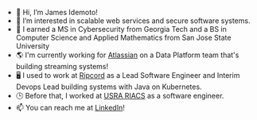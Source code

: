 - 👋 Hi, I’m James Idemoto!
- 👀 I’m interested in scalable web services and secure software systems.
- 🌱 I earned a MS in Cybersecurity from Georgia Tech and a BS in Computer Science and Applied Mathematics from San Jose State University
- 🌎 I'm currently working for [Atlassian](https://www.atlassian.com/) on a Data Platform team that's building streaming systems!
- 🖥️ I used to work at [Ripcord](https://www.ripcord.com/) as a Lead Software Engineer and Interim Devops Lead building systems with Java on Kubernetes.
- 🕒 Before that, I worked at [USRA RIACS](https://riacs.usra.edu/) as a software engineer.
- 📫 You can reach me at [LinkedIn](https://www.linkedin.com/in/james-idemoto/)!
